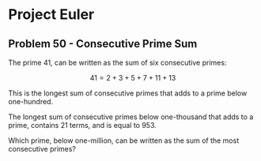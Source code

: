 # Project Euler

## Problem 50 - Consecutive Prime Sum

The prime 41, can be written as the sum of six consecutive primes:

$$41 = 2 + 3 + 5 + 7 + 11 + 13$$

This is the longest sum of consecutive primes that adds to a prime below one-hundred.

The longest sum of consecutive primes below one-thousand that adds to a prime, contains 21 terms, and is equal to 953.

Which prime, below one-million, can be written as the sum of the most consecutive primes?
